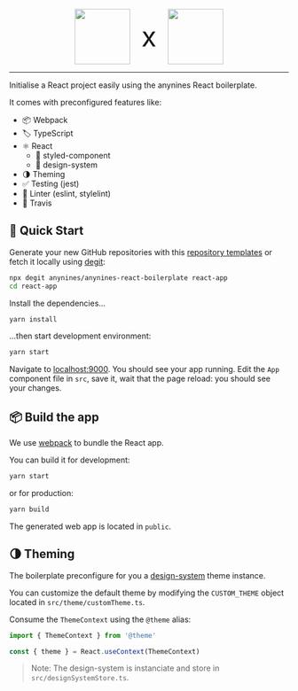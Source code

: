 <p align="center" style="display: flex; align-items: center; justify-content: center;">
  <img src="https://www.anynines.com/assets/services/icons/platform-3f5cbdcd5e4a649abc3534279fecb376593458029ae724ef34711dc55cd6f4bb.svg" width="100" />
  <span style="font-size: 50px; margin: 20px;">x</span>
  <img src="https://raw.githubusercontent.com/facebook/create-react-app/master/packages/cra-template/template/public/logo192.png" width="100" />
</p>

----

Initialise a React project easily using the anynines React boilerplate.

It comes with preconfigured features like:

- 📦 Webpack
- 🏷️ TypeScript
- ⚛️ React
  - 💄 styled-component
  - 🎨 design-system
- 🌗 Theming
- ✅ Testing (jest)
- 🚨 Linter (eslint, stylelint)
- 👷 Travis

## 🎉 Quick Start

Generate your new GitHub repositories with this [repository templates](https://github.blog/2019-06-06-generate-new-repositories-with-repository-templates/) or fetch it locally using [degit](https://github.com/Rich-Harris/degit):

```bash
npx degit anynines/anynines-react-boilerplate react-app
cd react-app
```

Install the dependencies...

```bash
yarn install
```

...then start development environment:

```bash
yarn start
```

Navigate to [localhost:9000](http://localhost:9000/). You should see your app running. Edit the `App` component file in `src`, save it, wait that the page reload: you should see your changes.

## 📦 Build the app

We use [webpack](https://webpack.js.org/) to bundle the React app.

You can build it for development:

```bash
yarn start
```

or for production:

```bash
yarn build
```

The generated web app is located in `public`.

## 🌗 Theming

The boilerplate preconfigure for you a [design-system](https://github.com/avarteqgmbh/design_system) theme instance.

You can customize the default theme by modifying the `CUSTOM_THEME` object located in `src/theme/customTheme.ts`.

Consume the `ThemeContext` using the `@theme` alias:

```javascript
import { ThemeContext } from '@theme'

const { theme } = React.useContext(ThemeContext)
```

> Note: The design-system is instanciate and store in `src/designSystemStore.ts`.